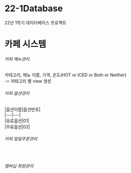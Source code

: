 # 22-1Database
22년 1학기 데이터베이스 프로젝트

<h1>카페 시스템</h1>

<h6>커피 메뉴관리</h6>
<h7>카테고리, 메뉴 이름, 가격, 온도(HOT or ICED or Both or Neither)</h7><br>
-> 카테고리 별 view 생성<br>

<h6>커피 옵션관리</h6>
|옵션이름|옵션번호|<br>
|---|---|<br>
|유료옵션|01|<br>
|무료옵션|02|<br>

<h6>커피 일일주문관리</h6><br>
<h6>멤버십 회원관리</h6><br>
